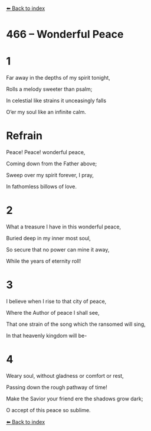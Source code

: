 [⬅️ Back to index](../README.md)

# 466 – Wonderful Peace





# 1

Far away in the depths of my spirit tonight,

Rolls a melody sweeter than psalm;

In celestial like strains it unceasingly falls

O’er my soul like an infinite calm.



# Refrain

Peace! Peace! wonderful peace,

Coming down from the Father above;

Sweep over my spirit forever, I pray,

In fathomless billows of love.



# 2

What a treasure I have in this wonderful peace,

Buried deep in my inner most soul,

So secure that no power can mine it away,

While the years of eternity roll!



# 3

I believe when I rise to that city of peace,

Where the Author of peace I shall see,

That one strain of the song which the ransomed will sing,

In that heavenly kingdom will be-



# 4

Weary soul, without gladness or comfort or rest,

Passing down the rough pathway of time!

Make the Savior your friend ere the shadows grow dark;

O accept of this peace so sublime.

[⬅️ Back to index](../README.md)
